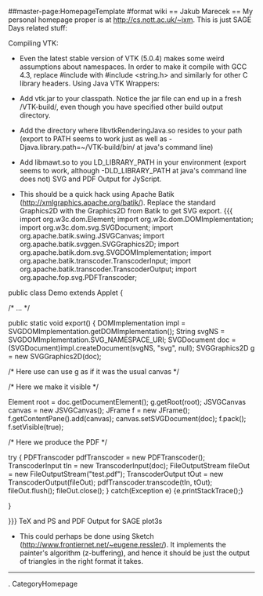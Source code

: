 ##master-page:HomepageTemplate
#format wiki
== Jakub Marecek ==
My personal homepage proper is at http://cs.nott.ac.uk/~jxm. This is just SAGE Days related stuff:

Compiling VTK:

 * Even the latest stable version of VTK (5.0.4) makes some weird assumptions about namespaces. In order to make it compile with GCC 4.3, replace #include <string> with  #include <string.h> and similarly for other C library headers.
Using Java VTK Wrappers:

 * Add vtk.jar to your classpath. Notice the jar file can end up in a fresh /VTK-build/, even though you have specified other build output directory.
 * Add the directory where libvtkRenderingJava.so resides to your path (export to PATH seems to work just as well as -Djava.library.path=~/VTK-build/bin/ at java's command line)
 * Add libmawt.so to you LD_LIBRARY_PATH in your environment (export seems to work, although -DLD_LIBRARY_PATH at java's command line does not)
SVG and PDF Output for JyScript.

 * This should be a quick hack using Apache Batik (http://xmlgraphics.apache.org/batik/). Replace the standard Graphics2D with the Graphics2D from Batik to get SVG export.
{{{
import org.w3c.dom.Element;
import org.w3c.dom.DOMImplementation;
import org.w3c.dom.svg.SVGDocument;
import org.apache.batik.swing.JSVGCanvas;
import org.apache.batik.svggen.SVGGraphics2D;
import org.apache.batik.dom.svg.SVGDOMImplementation;
import org.apache.batik.transcoder.TranscoderInput;
import org.apache.batik.transcoder.TranscoderOutput;
import org.apache.fop.svg.PDFTranscoder;

public class Demo extends Applet {

 /* ... */ 

 public static void export() {
   DOMImplementation impl = SVGDOMImplementation.getDOMImplementation();
   String svgNS = SVGDOMImplementation.SVG_NAMESPACE_URI;
   SVGDocument doc = (SVGDocument)impl.createDocument(svgNS, "svg", null);
   SVGGraphics2D g = new SVGGraphics2D(doc); 

   /* Here use can use g as if it was the usual canvas */ 

   /* Here we make it visible */ 

   Element root = doc.getDocumentElement(); 
   g.getRoot(root); 
   JSVGCanvas canvas = new JSVGCanvas();
   JFrame f = new JFrame();
   f.getContentPane().add(canvas);
   canvas.setSVGDocument(doc);
   f.pack();
   f.setVisible(true);

   /* Here we produce the PDF */

   try {
     PDFTranscoder pdfTranscoder = new PDFTranscoder();
     TranscoderInput tIn = new TranscoderInput(doc);
     FileOutputStream fileOut = new FileOutputStream("test.pdf");
     TranscoderOutput tOut = new TranscoderOutput(fileOut); pdfTranscoder.transcode(tIn, tOut); fileOut.flush(); fileOut.close();
    } catch(Exception e) {e.printStackTrace();}

 }

}}}
TeX and PS and PDF Output for SAGE plot3s

 * This could perhaps be done using Sketch (http://www.frontiernet.net/~eugene.ressler/). It implements the painter's algorithm (z-buffering), and hence it should be just the output of triangles in the right format it takes.
----
 . CategoryHomepage
